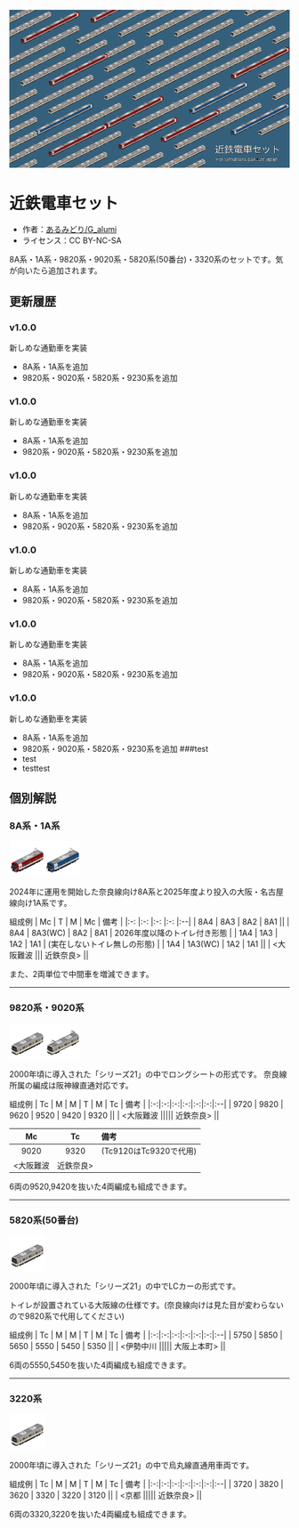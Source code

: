 ![](thumbnail.png)
# 近鉄電車セット
- 作者：[あるみどり/G_alumi](https://x.com/G_alumi)
- ライセンス：CC BY-NC-SA

8A系・1A系・9820系・9020系・5820系(50番台)・3320系のセットです。気が向いたら追加されます。

## 更新履歴
<!-- updateHistory -->
### v1.0.0
新しめな通勤車を実装
- 8A系・1A系を追加
- 9820系・9020系・5820系・9230系を追加
### v1.0.0
新しめな通勤車を実装
- 8A系・1A系を追加
- 9820系・9020系・5820系・9230系を追加
### v1.0.0
新しめな通勤車を実装
- 8A系・1A系を追加
- 9820系・9020系・5820系・9230系を追加
### v1.0.0
新しめな通勤車を実装
- 8A系・1A系を追加
- 9820系・9020系・5820系・9230系を追加
### v1.0.0
新しめな通勤車を実装
- 8A系・1A系を追加
- 9820系・9020系・5820系・9230系を追加
### v1.0.0
新しめな通勤車を実装
- 8A系・1A系を追加
- 9820系・9020系・5820系・9230系を追加
###test
- test
- testtest

## 個別解説
### 8A系・1A系
![](readme_src/icon_8A.png)![](readme_src/icon_1A.png)

2024年に運用を開始した奈良線向け8A系と2025年度より投入の大阪・名古屋線向け1A系です。

組成例
| Mc		| T			| M			| Mc		| 備考 |
|:-:		|:-:		|:-:		|:-:		|:--|
| 8A4		| 8A3		| 8A2		| 8A1		||
| 8A4		| 8A3(WC)	| 8A2		| 8A1		| 2026年度以降のトイレ付き形態 |
| 1A4		| 1A3		| 1A2		| 1A1		| (実在しないトイレ無しの形態) |
| 1A4		| 1A3(WC)	| 1A2		| 1A1		||
| <大阪難波 ||| 近鉄奈良> ||

また、2両単位で中間車を増減できます。

---
### 9820系・9020系
![](readme_src/icon_9820.png)![](readme_src/icon_9020.png)

2000年頃に導入された「シリーズ21」の中でロングシートの形式です。
奈良線所属の編成は阪神線直通対応です。

組成例
| Tc	| M		| M		| T		| M		| Tc	| 備考 |
|:-:|:-:|:-:|:-:|:-:|:-:|:--|
| 9720	| 9820	| 9620	| 9520	| 9420	| 9320	||
| <大阪難波 ||||| 近鉄奈良> ||

| Mc	| Tc	| 備考 |
|:-:|:-:|:--|
| 9020	| 9320	| (Tc9120はTc9320で代用) |
| <大阪難波 | 近鉄奈良> ||

6両の9520,9420を抜いた4両編成も組成できます。

---
### 5820系(50番台)
![](readme_src/icon_9820.png)

2000年頃に導入された「シリーズ21」の中でLCカーの形式です。

トイレが設置されている大阪線の仕様です。(奈良線向けは見た目が変わらないので9820系で代用してください)

組成例
| Tc	| M		| M		| T		| M		| Tc	| 備考 |
|:-:|:-:|:-:|:-:|:-:|:-:|:--|
| 5750	| 5850	| 5650	| 5550	| 5450	| 5350	||
| <伊勢中川 ||||| 大阪上本町> ||

6両の5550,5450を抜いた4両編成も組成できます。

---
### 3220系
![](readme_src/icon_3220.png)

2000年頃に導入された「シリーズ21」の中で烏丸線直通用車両です。

組成例
| Tc	| M		| M		| T		| M		| Tc	| 備考 |
|:-:|:-:|:-:|:-:|:-:|:-:|:--|
| 3720	| 3820	| 3620	| 3320	| 3220	| 3120	||
| <京都 ||||| 近鉄奈良> ||

6両の3320,3220を抜いた4両編成も組成できます。
